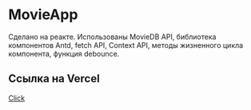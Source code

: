 # MovieApp

Сделано на реакте.
Использованы MovieDB API, библиотека компонентов Antd, fetch API, Context API, методы жизненного цикла компонента, функция debounce.

## Ссылка на Vercel

[Click](https://todo-app-bay.vercel.app/ 'Come on')

<!-- ### Функционал

-  -->
